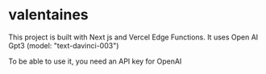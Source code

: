 # valentaines

This project is built with Next js and Vercel Edge Functions. It uses Open AI Gpt3 (model: "text-davinci-003")

To be able to use it, you need an API key for OpenAI
